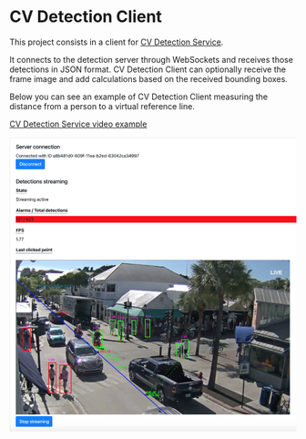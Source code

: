 # CV Detection Client

This project consists in a client for [CV Detection Service](https://github.com/erosinnocenti/cv-detection-service).

It connects to the detection server through WebSockets and receives those detections in JSON format.
CV Detection Client can optionally receive the frame image and add calculations based on the received bounding boxes.

Below you can see an example of CV Detection Client measuring the distance from a person to a virtual reference line.

[CV Detection Service video example](https://youtu.be/qKmJikW2jLw)

![alt text](https://github.com/erosinnocenti/cv-detection-client/raw/master/wiki/sample.png "Example")